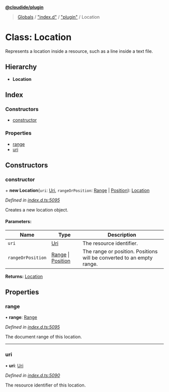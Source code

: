 **[@cloudide/plugin](../README.md)**

> [Globals](../README.md) / ["index.d"](../modules/_index_d_.md) / ["plugin"](../modules/_index_d_._plugin_.md) / Location

# Class: Location

Represents a location inside a resource, such as a line
inside a text file.

## Hierarchy

* **Location**

## Index

### Constructors

* [constructor](_index_d_._plugin_.location.md#constructor)

### Properties

* [range](_index_d_._plugin_.location.md#range)
* [uri](_index_d_._plugin_.location.md#uri)

## Constructors

### constructor

\+ **new Location**(`uri`: [Uri](_index_d_._plugin_.uri.md), `rangeOrPosition`: [Range](_index_d_._plugin_.range.md) \| [Position](_index_d_._plugin_.position.md)): [Location](_index_d_._plugin_.location.md)

*Defined in [index.d.ts:5095](https://github.com/shuyaqian/cloudide-plugin-api/blob/9d985be/index.d.ts#L5095)*

Creates a new location object.

#### Parameters:

Name | Type | Description |
------ | ------ | ------ |
`uri` | [Uri](_index_d_._plugin_.uri.md) | The resource identifier. |
`rangeOrPosition` | [Range](_index_d_._plugin_.range.md) \| [Position](_index_d_._plugin_.position.md) | The range or position. Positions will be converted to an empty range.  |

**Returns:** [Location](_index_d_._plugin_.location.md)

## Properties

### range

•  **range**: [Range](_index_d_._plugin_.range.md)

*Defined in [index.d.ts:5095](https://github.com/shuyaqian/cloudide-plugin-api/blob/9d985be/index.d.ts#L5095)*

The document range of this location.

___

### uri

•  **uri**: [Uri](_index_d_._plugin_.uri.md)

*Defined in [index.d.ts:5090](https://github.com/shuyaqian/cloudide-plugin-api/blob/9d985be/index.d.ts#L5090)*

The resource identifier of this location.
